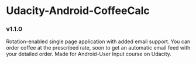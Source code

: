# Udacity-Android-CoffeeCalc
### v1.1.0
Rotation-enabled single page application with added email support. You can order coffee at the prescribed rate, soon to get an automatic email feed with your detailed order. Made for Android-User Input course on Udacity. 
